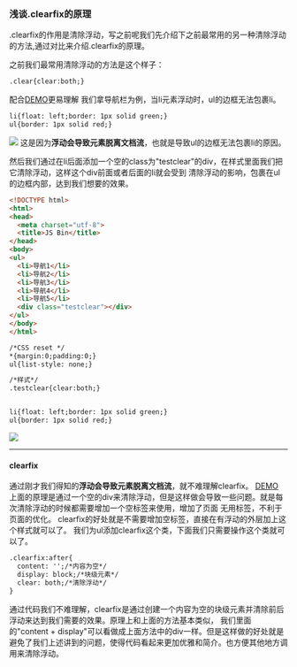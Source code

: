 ### 浅谈.clearfix的原理

.clearfix的作用是清除浮动，写之前呢我们先介绍下之前最常用的另一种清除浮动的方法,通过对比来介绍.clearfix的原理。

之前我们最常用清除浮动的方法是这个样子：
```html
.clear{clear:both;}
```
配合[DEMO](http://js.jirengu.com/gagemetumu/2/edit)更易理解
我们拿导航栏为例，当li元素浮动时，ul的边框无法包裹li。
```html
li{float: left;border: 1px solid green;}
ul{border: 1px solid red;}
```
![](http://ww3.sinaimg.cn/large/bd3d5249gw1f2nxyyqn9sj20cs039q33.jpg)
这是因为**浮动会导致元素脱离文档流**，也就是导致ul的边框无法包裹li的原因。

然后我们通过在li后面添加一个空的class为"testclear"的div，在样式里面我们把它清除浮动，这样这个div前面或者后面的li就会受到
清除浮动的影响，包裹在ul的边框内部，达到我们想要的效果。
```html
<!DOCTYPE html>
<html>
<head>
  <meta charset="utf-8">
  <title>JS Bin</title>
</head>
<body>
<ul>
  <li>导航1</li>
  <li>导航2</li>
  <li>导航3</li>
  <li>导航4</li>
  <li>导航5</li>
  <div class="testclear"></div>
</ul>
</body>
</html>
```

```html
/*CSS reset */
*{margin:0;padding:0;}
ul{list-style: none;}

/*样式*/
.testclear{clear:both;}


li{float: left;border: 1px solid green;}
ul{border: 1px solid red;}
```

![](http://ww3.sinaimg.cn/large/bd3d5249gw1f2nybft9hlj20co03pmxb.jpg)

---
#### clearfix
通过刚才我们得知的**浮动会导致元素脱离文档流**，就不难理解clearfix。
[DEMO](http://js.jirengu.com/celibafama/2/edit)
上面的原理是通过一个空的div来清除浮动，但是这样做会导致一些问题。就是每次清除浮动的时候都需要增加一个空标签来使用，增加了页面
无用标签，不利于页面的优化。
clearfix的好处就是不需要增加空标签，直接在有浮动的外层加上这个样式就可以了。
我们为ul添加clearfix这个类，下面我们只需要操作这个类就可以了。
```html
.clearfix:after{
  content: '';/*内容为空*/
  display: block;/*块级元素*/
  clear: both;/*清除浮动*/
}
```
通过代码我们不难理解，clearfix是通过创建一个内容为空的块级元素并清除前后浮动来达到我们需要的效果。原理上和上面的方法基本类似，
我们里面的"content + display"可以看做成上面方法中的div一样。但是这样做的好处就是避免了我们上述讲到的问题，使得代码看起来更加优雅和简介。也方便其他地方调用来清除浮动。